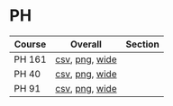 # PH

| Course | Overall | Section |
| ------ | ------- | ------- |
| PH 161 | [csv](https://github.com/UCSD-Historical-Enrollment-Data/2025Summer1/blob/main/overall/PH%20161.csv), [png](https://raw.githubusercontent.com/UCSD-Historical-Enrollment-Data/2025Summer1/main/plot_overall/PH%20161.png), [wide](https://raw.githubusercontent.com/UCSD-Historical-Enrollment-Data/2025Summer1/main/plot_overall_wide/PH%20161.png) |  |
| PH 40 | [csv](https://github.com/UCSD-Historical-Enrollment-Data/2025Summer1/blob/main/overall/PH%2040.csv), [png](https://raw.githubusercontent.com/UCSD-Historical-Enrollment-Data/2025Summer1/main/plot_overall/PH%2040.png), [wide](https://raw.githubusercontent.com/UCSD-Historical-Enrollment-Data/2025Summer1/main/plot_overall_wide/PH%2040.png) |  |
| PH 91 | [csv](https://github.com/UCSD-Historical-Enrollment-Data/2025Summer1/blob/main/overall/PH%2091.csv), [png](https://raw.githubusercontent.com/UCSD-Historical-Enrollment-Data/2025Summer1/main/plot_overall/PH%2091.png), [wide](https://raw.githubusercontent.com/UCSD-Historical-Enrollment-Data/2025Summer1/main/plot_overall_wide/PH%2091.png) |  |
